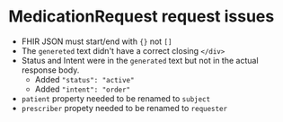 # MedicationRequest request issues

* FHIR JSON must start/end with `{}` not `[]`
* The `genereted` text didn't have a correct closing `</div>`
* Status and Intent were in the `generated` text but not in the actual response body.
  * Added `"status": "active"`
  * Added `"intent": "order"`
* `patient` property needed to be renamed to `subject`
* `prescriber` propety needed to be renamed to `requester`